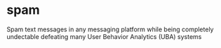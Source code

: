 # spam
Spam text messages in any messaging platform while being completely undectable defeating many User Behavior Analytics (UBA) systems
